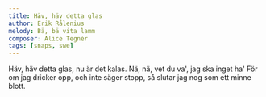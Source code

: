 ```yaml
---
title: Häv, häv detta glas
author: Erik Rålenius
melody: Bä, bä vita lamm
composer: Alice Tegnér
tags: [snaps, swe]
---
```


Häv, häv detta glas, nu är det kalas.
Nä, nä, vet du va', jag ska inget ha'
För om jag dricker opp,
och inte säger stopp,
så slutar jag nog som ett minne blott.
